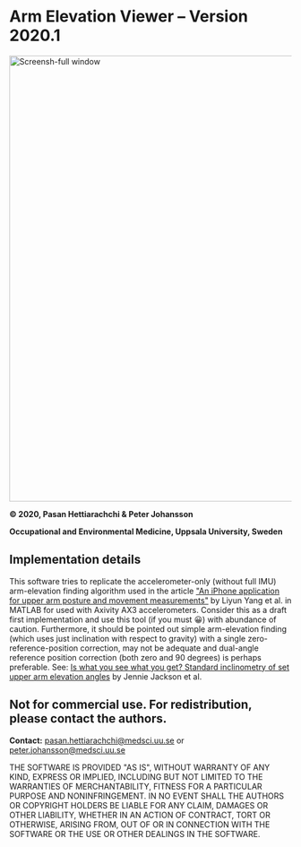 #   **Arm Elevation Viewer – Version 2020.1**
<img width="1282" height="796" alt="Screensh-full window" src="https://github.com/user-attachments/assets/f577c619-7e65-4b10-8f3f-076d5a6de264" />


**© 2020, Pasan Hettiarachchi & Peter Johansson**

**Occupational and Environmental Medicine, Uppsala University, Sweden**

## Implementation details
This software tries to replicate the accelerometer-only (without full IMU) arm-elevation finding algorithm used in the article ["An iPhone application for upper arm posture and movement measurements"](https://doi.org/10.1016/j.apergo.2017.02.012) by Liyun Yang et al. in MATLAB for used with Axivity AX3 accelerometers. Consider this as a draft first implementation and use this tool (if you must 😀) with abundance of caution. Furthermore, it should be pointed out simple arm-elevation finding (which uses just inclination with respect to gravity) with a single zero-reference-position correction, may not be adequate and dual-angle reference position correction (both zero and 90 degrees) is perhaps preferable. See: [Is what you see what you get? Standard inclinometry of set upper arm elevation angles](https://doi.org/10.1016/j.apergo.2014.08.014) by Jennie Jackson et al.

## Not for commercial use. For redistribution, please contact the authors.
**Contact:**
pasan.hettiarachchi@medsci.uu.se or peter.johansson@medsci.uu.se

THE SOFTWARE IS PROVIDED "AS IS", WITHOUT WARRANTY OF ANY KIND, EXPRESS OR IMPLIED, INCLUDING BUT NOT LIMITED TO THE WARRANTIES OF MERCHANTABILITY, FITNESS FOR A PARTICULAR PURPOSE AND NONINFRINGEMENT. IN NO EVENT SHALL THE AUTHORS OR COPYRIGHT HOLDERS BE LIABLE FOR ANY CLAIM, DAMAGES OR OTHER LIABILITY, WHETHER IN AN ACTION OF CONTRACT, TORT OR OTHERWISE, ARISING FROM, OUT OF OR IN CONNECTION WITH THE SOFTWARE OR THE USE OR OTHER DEALINGS IN THE SOFTWARE.


